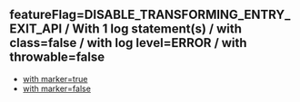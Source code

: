 ## featureFlag=DISABLE_TRANSFORMING_ENTRY_EXIT_API / With 1 log statement(s) / with class=false / with log level=ERROR / with throwable=false

* [with marker=true](marker-true/index.md)
* [with marker=false](marker-false/index.md)



